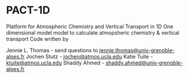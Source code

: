 # PACT-1D
 Platform for Atmospheric Chemistry and Vertical Transport in 1D
 One dimensional model model to calculate atmopsheric chemistry & vertical transport
 Code written by 

Jennie L. Thomas - send questions to jennie.thomas@univ-grenoble-alpes.fr
Jochen Stutz - jochen@atmos.ucla.edu
Katie Tuite - ktuite@atmos.ucla.edu
Shaddy Ahmed - shaddy.ahmed@univ-grenoble-alpes.fr

